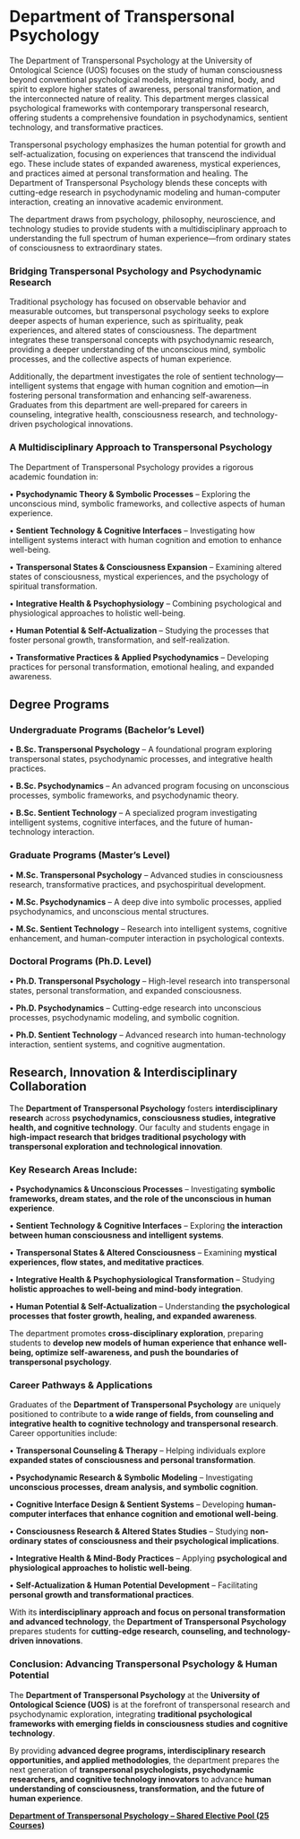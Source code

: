 # Department of Transpersonal Psychology

The Department of Transpersonal Psychology at the University of Ontological Science (UOS) focuses on the study of human consciousness beyond conventional psychological models, integrating mind, body, and spirit to explore higher states of awareness, personal transformation, and the interconnected nature of reality. This department merges classical psychological frameworks with contemporary transpersonal research, offering students a comprehensive foundation in psychodynamics, sentient technology, and transformative practices.

Transpersonal psychology emphasizes the human potential for growth and self-actualization, focusing on experiences that transcend the individual ego. These include states of expanded awareness, mystical experiences, and practices aimed at personal transformation and healing. The Department of Transpersonal Psychology blends these concepts with cutting-edge research in psychodynamic modeling and human-computer interaction, creating an innovative academic environment.

The department draws from psychology, philosophy, neuroscience, and technology studies to provide students with a multidisciplinary approach to understanding the full spectrum of human experience—from ordinary states of consciousness to extraordinary states.

### **Bridging Transpersonal Psychology and Psychodynamic Research**

Traditional psychology has focused on observable behavior and measurable outcomes, but transpersonal psychology seeks to explore deeper aspects of human experience, such as spirituality, peak experiences, and altered states of consciousness. The department integrates these transpersonal concepts with psychodynamic research, providing a deeper understanding of the unconscious mind, symbolic processes, and the collective aspects of human experience.

Additionally, the department investigates the role of sentient technology—intelligent systems that engage with human cognition and emotion—in fostering personal transformation and enhancing self-awareness. Graduates from this department are well-prepared for careers in counseling, integrative health, consciousness research, and technology-driven psychological innovations.

### **A Multidisciplinary Approach to Transpersonal Psychology**

The Department of Transpersonal Psychology provides a rigorous academic foundation in:

•	**Psychodynamic Theory & Symbolic Processes** – Exploring the unconscious mind, symbolic frameworks, and collective aspects of human experience.

•	**Sentient Technology & Cognitive Interfaces** – Investigating how intelligent systems interact with human cognition and emotion to enhance well-being.

•	**Transpersonal States & Consciousness Expansion** – Examining altered states of consciousness, mystical experiences, and the psychology of spiritual transformation.

•	**Integrative Health & Psychophysiology** – Combining psychological and physiological approaches to holistic well-being.

•	**Human Potential & Self-Actualization** – Studying the processes that foster personal growth, transformation, and self-realization.

•	**Transformative Practices & Applied Psychodynamics** – Developing practices for personal transformation, emotional healing, and expanded awareness.

## **Degree Programs**

### **Undergraduate Programs (Bachelor’s Level)**

•	**B.Sc. Transpersonal Psychology** – A foundational program exploring transpersonal states, psychodynamic processes, and integrative health practices.

•	**B.Sc. Psychodynamics** – An advanced program focusing on unconscious processes, symbolic frameworks, and psychodynamic theory.

•	**B.Sc. Sentient Technology** – A specialized program investigating intelligent systems, cognitive interfaces, and the future of human-technology interaction.

### **Graduate Programs (Master’s Level)**

•	**M.Sc. Transpersonal Psychology** – Advanced studies in consciousness research, transformative practices, and psychospiritual development.

•	**M.Sc. Psychodynamics** – A deep dive into symbolic processes, applied psychodynamics, and unconscious mental structures.

•	**M.Sc. Sentient Technology** – Research into intelligent systems, cognitive enhancement, and human-computer interaction in psychological contexts.

### **Doctoral Programs (Ph.D. Level)**

•	**Ph.D. Transpersonal Psychology** – High-level research into transpersonal states, personal transformation, and expanded consciousness.

•	**Ph.D. Psychodynamics** – Cutting-edge research into unconscious processes, psychodynamic modeling, and symbolic cognition.

•	**Ph.D. Sentient Technology** – Advanced research into human-technology interaction, sentient systems, and cognitive augmentation.

## **Research, Innovation & Interdisciplinary Collaboration**

The **Department of Transpersonal Psychology** fosters **interdisciplinary research** across **psychodynamics, consciousness studies, integrative health, and cognitive technology**. Our faculty and students engage in **high-impact research that bridges traditional psychology with transpersonal exploration and technological innovation**.

### **Key Research Areas Include:**

•	**Psychodynamics & Unconscious Processes** – Investigating **symbolic frameworks, dream states, and the role of the unconscious in human experience**.

•	**Sentient Technology & Cognitive Interfaces** – Exploring **the interaction between human consciousness and intelligent systems**.

•	**Transpersonal States & Altered Consciousness** – Examining **mystical experiences, flow states, and meditative practices**.

•	**Integrative Health & Psychophysiological Transformation** – Studying **holistic approaches to well-being and mind-body integration**.

•	**Human Potential & Self-Actualization** – Understanding **the psychological processes that foster growth, healing, and expanded awareness**.

The department promotes **cross-disciplinary exploration**, preparing students to **develop new models of human experience that enhance well-being, optimize self-awareness, and push the boundaries of transpersonal psychology**.

### **Career Pathways & Applications**

Graduates of the **Department of Transpersonal Psychology** are uniquely positioned to contribute to **a wide range of fields, from counseling and integrative health to cognitive technology and transpersonal research**. Career opportunities include:

•	**Transpersonal Counseling & Therapy** – Helping individuals explore **expanded states of consciousness and personal transformation**.

•	**Psychodynamic Research & Symbolic Modeling** – Investigating **unconscious processes, dream analysis, and symbolic cognition**.

•	**Cognitive Interface Design & Sentient Systems** – Developing **human-computer interfaces that enhance cognition and emotional well-being**.

•	**Consciousness Research & Altered States Studies** – Studying **non-ordinary states of consciousness and their psychological implications**.

•	**Integrative Health & Mind-Body Practices** – Applying **psychological and physiological approaches to holistic well-being**.

•	**Self-Actualization & Human Potential Development** – Facilitating **personal growth and transformational practices**.

With its **interdisciplinary approach and focus on personal transformation and advanced technology**, the **Department of Transpersonal Psychology** prepares students for **cutting-edge research, counseling, and technology-driven innovations**.

### **Conclusion: Advancing Transpersonal Psychology & Human Potential**

The **Department of Transpersonal Psychology** at the **University of Ontological Science (UOS)** is at the forefront of transpersonal research and psychodynamic exploration, integrating **traditional psychological frameworks with emerging fields in consciousness studies and cognitive technology**.

By providing **advanced degree programs, interdisciplinary research opportunities, and applied methodologies**, the department prepares the next generation of **transpersonal psychologists, psychodynamic researchers, and cognitive technology innovators** to advance **human understanding of consciousness, transformation, and the future of human experience**.

[**Department of Transpersonal Psychology – Shared Elective Pool (25 Courses)**](Department%20of%20Transpersonal%20Psychology%201942c2ffeee280cf8338c3c892bf70d0/Department%20of%20Transpersonal%20Psychology%20%E2%80%93%20Shared%20El%201942c2ffeee2803d9924c92590c32178.md)